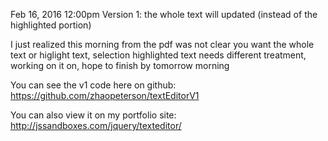 Feb 16, 2016 12:00pm
Version 1:
the whole text will updated (instead of the highlighted portion)

I just realized this morning from the pdf was not clear you want the whole text or higlight text, selection highlighted text needs different treatment, working on it on, hope to finish by tomorrow morning

You can see the v1 code here on github:
https://github.com/zhaopeterson/textEditorV1

You can also view it on my portfolio site:
http://jssandboxes.com/jquery/texteditor/
